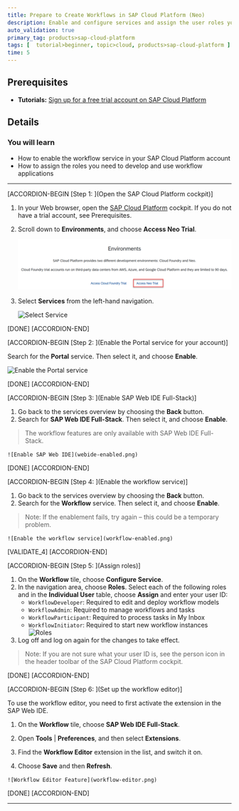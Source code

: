```yaml
---
title: Prepare to Create Workflows in SAP Cloud Platform (Neo)
description: Enable and configure services and assign the user roles you'll need for creating workflows.
auto_validation: true
primary_tag: products>sap-cloud-platform
tags: [  tutorial>beginner, topic>cloud, products>sap-cloud-platform ]
time: 5
---
```


## Prerequisites  
 - **Tutorials:** [Sign up for a free trial account on SAP Cloud Platform](hcp-create-trial-account)

## Details
### You will learn  
  - How to enable the workflow service in your SAP Cloud Platform account
  - How to assign the roles you need to develop and use workflow applications

---

[ACCORDION-BEGIN [Step 1: ](Open the SAP Cloud Platform cockpit)]

1. In your Web browser, open the [SAP Cloud Platform](https://account.hanatrial.ondemand.com/cockpit) cockpit. If you do not have a trial account, see Prerequisites.

2. Scroll down to **Environments**, and choose **Access Neo Trial**.

    ![Choose Neo Trial](choose-neo-trial.png)

3. Select **Services** from the left-hand navigation.

    ![Select Service](select-services.png)

[DONE]
[ACCORDION-END]

[ACCORDION-BEGIN [Step 2: ](Enable the Portal service for your account)]

Search for the **Portal** service. Then select it, and choose **Enable**.

![Enable the Portal service](portal-enabled.png)


[DONE]
[ACCORDION-END]

[ACCORDION-BEGIN [Step 3: ](Enable SAP Web IDE Full-Stack)]

1. Go back to the services overview by choosing the **Back** button.
2. Search for **SAP Web IDE Full-Stack**. Then select it, and choose **Enable**.
> The workflow features are only available with SAP Web IDE Full-Stack.

    ![Enable SAP Web IDE](webide-enabled.png)

[DONE]
[ACCORDION-END]

[ACCORDION-BEGIN [Step 4: ](Enable the workflow service)]

1. Go back to the services overview by choosing the **Back** button.
2. Search for the **Workflow** service. Then select it, and choose **Enable**.
> Note: If the enablement fails, try again – this could be a temporary problem.

    ![Enable the workflow service](workflow-enabled.png)

[VALIDATE_4]
[ACCORDION-END]

[ACCORDION-BEGIN [Step 5: ](Assign roles)]

1. On the **Workflow** tile, choose **Configure Service**.
2. In the navigation area, choose **Roles**. Select each of the following roles and in the **Individual User** table, choose **Assign** and enter your user ID:
    - `WorkflowDeveloper`: Required to edit and deploy workflow models
    - `WorkflowAdmin`: Required to manage workflows and tasks
    - `WorkflowParticipant`: Required to process tasks in My Inbox
    - `WorkflowInitiator`: Required to start new workflow instances
![Roles](roles.png)
3. Log off and log on again for the changes to take effect.
> Note: If you are not sure what your user ID is, see the person icon in the header toolbar of the SAP Cloud Platform cockpit.

[DONE]
[ACCORDION-END]

[ACCORDION-BEGIN [Step 6: ](Set up the workflow editor)]

To use the workflow editor, you need to first activate the extension in the SAP Web IDE.

  1. On the **Workflow** tile, choose **SAP Web IDE Full-Stack**.
  2. Open **Tools** | **Preferences**, and then select **Extensions**.
  3. Find the **Workflow Editor** extension in the list, and switch it on.

  4. Choose **Save** and then **Refresh**.

    ![Workflow Editor Feature](workflow-editor.png)

[DONE]
[ACCORDION-END]

---
